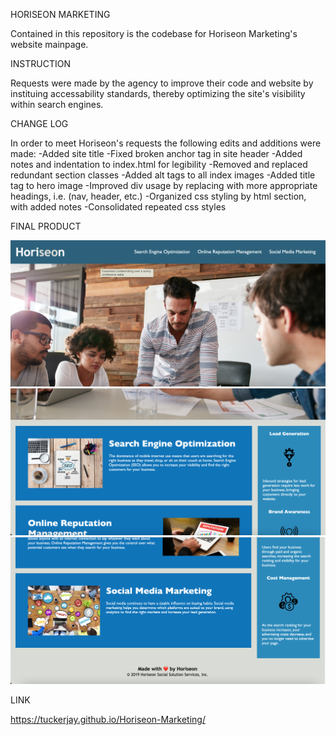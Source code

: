 HORISEON MARKETING

Contained in this repository is the codebase for Horiseon Marketing's website mainpage.


INSTRUCTION

Requests were made by the agency to improve their code and website by instituing accessability standards,
thereby optimizing the site's visibility within search engines.


CHANGE LOG

In order to meet Horiseon's requests the following edits and additions were made:
    -Added site title
    -Fixed broken anchor tag in site header
    -Added notes and indentation to index.html for legibility
    -Removed and replaced redundant section classes
    -Added alt tags to all index images
    -Added title tag to hero image
    -Improved div usage by replacing with more appropriate headings, i.e. (nav, header, etc.)
    -Organized css styling by html section, with added notes
    -Consolidated repeated css styles


FINAL PRODUCT

![](/assets/images/top-third.png)
![](/assets/images/middle-third.png)
![](/assets/images/bottom-third.png)


LINK

https://tuckerjay.github.io/Horiseon-Marketing/


